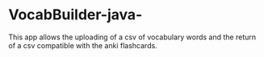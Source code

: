 # VocabBuilder-java-
This app allows the uploading of a csv of vocabulary words and the return of a csv compatible with the anki flashcards.
